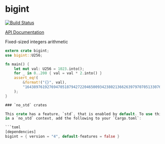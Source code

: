 # bigint

[![Build Status](https://travis-ci.org/paritytech/bigint.svg?branch=master)](https://travis-ci.org/paritytech/bigint)

[API Documentation](https://docs.rs/bigint/)

Fixed-sized integers arithmetic

```rust
extern crate bigint;
use bigint::U256;

fn main() {
	let mut val: U256 = 1023.into();
	for _ in 0..200 { val = val * 2.into() }
	assert_eq!(
		&format!("{}", val), 
		"1643897619276947051879427220465009342380213662639797070513307648"
	);
}

### `no_std` crates

This crate has a feature, `std`, that is enabled by default. To use this crate
in a `no_std` context, add the following to your `Cargo.toml`:

```toml
[dependencies]
bigint = { version = "4", default-features = false }
```
